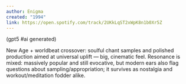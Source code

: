 ```yaml
---
author: Enigma
created: "1994"
link: https://open.spotify.com/track/2UKkLqST2xWpK8n1b0Xr5Z
---
```

(gpt5 #ai generated)

New Age + worldbeat crossover: soulful chant samples and polished production aimed at universal uplift — big, cinematic feel. Resonance is mixed: massively popular and still evocative, but modern ears also flag questions about sampling/appropriation; it survives as nostalgia and workout/meditation fodder alike.